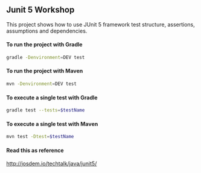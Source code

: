 Junit 5 Workshop
------------------------------------

This project shows how to use JUnit 5 framework test structure, assertions, assumptions and dependencies.

#### To run the project with Gradle

```bash
gradle -Denvironment=DEV test
```

#### To run the project with Maven

```bash
mvn -Denvironment=DEV test
```

#### To execute a single test with Gradle

```bash
gradle test --tests=$testName
```

#### To execute a single test with Maven

```bash
mvn test -Dtest=$testName
```

#### Read this as reference

http://josdem.io/techtalk/java/junit5/
